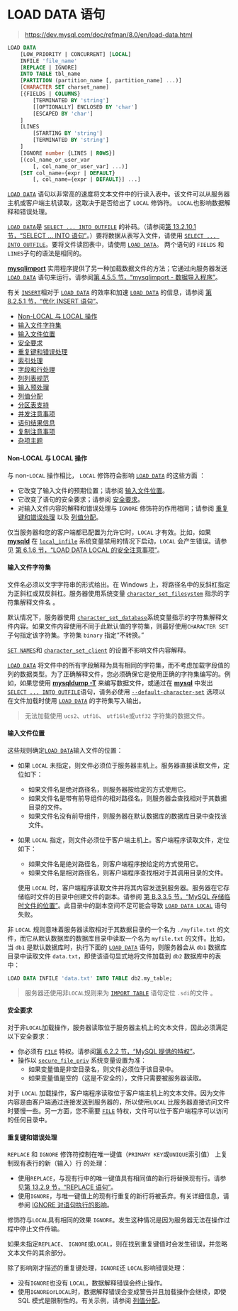 # LOAD DATA 语句

> https://dev.mysql.com/doc/refman/8.0/en/load-data.html

``` sql
LOAD DATA
    [LOW_PRIORITY | CONCURRENT] [LOCAL]
    INFILE 'file_name'
    [REPLACE | IGNORE]
    INTO TABLE tbl_name
    [PARTITION (partition_name [, partition_name] ...)]
    [CHARACTER SET charset_name]
    [{FIELDS | COLUMNS}
        [TERMINATED BY 'string']
        [[OPTIONALLY] ENCLOSED BY 'char']
        [ESCAPED BY 'char']
    ]
    [LINES
        [STARTING BY 'string']
        [TERMINATED BY 'string']
    ]
    [IGNORE number {LINES | ROWS}]
    [(col_name_or_user_var
        [, col_name_or_user_var] ...)]
    [SET col_name={expr | DEFAULT}
        [, col_name={expr | DEFAULT}] ...]
```

[`LOAD DATA`](https://dev.mysql.com/doc/refman/8.0/en/load-data.html) 语句以非常高的速度将文本文件中的行读入表中。该文件可以从服务器主机或客户端主机读取，这取决于是否给出了 `LOCAL` 修饰符。 `LOCAL`也影响数据解释和错误处理。

[`LOAD DATA`](https://dev.mysql.com/doc/refman/8.0/en/load-data.html)是 [`SELECT ... INTO OUTFILE`](https://dev.mysql.com/doc/refman/8.0/en/select-into.html) 的补码。（请参阅[第 13.2.10.1 节，“SELECT ... INTO 语句”](https://dev.mysql.com/doc/refman/8.0/en/select-into.html)。）要将数据从表写入文件，请使用 [`SELECT ... INTO OUTFILE`](https://dev.mysql.com/doc/refman/8.0/en/select-into.html)。要将文件读回表中，请使用 [`LOAD DATA`](https://dev.mysql.com/doc/refman/8.0/en/load-data.html)。 两个语句的 `FIELDS` 和 `LINES`子句的语法是相同的。

[**mysqlimport**](https://dev.mysql.com/doc/refman/8.0/en/mysqlimport.html) 实用程序提供了另一种加载数据文件的方法；它通过向服务器发送 [`LOAD DATA`](https://dev.mysql.com/doc/refman/8.0/en/load-data.html) 语句来运行。请参阅[第 4.5.5 节，“mysqlimport - 数据导入程序”](https://dev.mysql.com/doc/refman/8.0/en/mysqlimport.html)。

有关 [`INSERT`](https://dev.mysql.com/doc/refman/8.0/en/insert.html)相对于 [`LOAD DATA`](https://dev.mysql.com/doc/refman/8.0/en/load-data.html) 的效率和加速 [`LOAD DATA`](https://dev.mysql.com/doc/refman/8.0/en/load-data.html) 的信息，请参阅 [第 8.2.5.1 节，“优化 INSERT 语句”](https://dev.mysql.com/doc/refman/8.0/en/insert-optimization.html)。

- [Non-LOCAL 与 LOCAL 操作](https://dev.mysql.com/doc/refman/8.0/en/load-data.html#load-data-local)
- [输入文件字符集](https://dev.mysql.com/doc/refman/8.0/en/load-data.html#load-data-character-set)
- [输入文件位置](https://dev.mysql.com/doc/refman/8.0/en/load-data.html#load-data-file-location)
- [安全要求](https://dev.mysql.com/doc/refman/8.0/en/load-data.html#load-data-security-requirements)
- [重复键和错误处理](https://dev.mysql.com/doc/refman/8.0/en/load-data.html#load-data-error-handling)
- [索引处理](https://dev.mysql.com/doc/refman/8.0/en/load-data.html#load-data-index-handling)
- [字段和行处理](https://dev.mysql.com/doc/refman/8.0/en/load-data.html#load-data-field-line-handling)
- [列列表规范](https://dev.mysql.com/doc/refman/8.0/en/load-data.html#load-data-column-list)
- [输入预处理](https://dev.mysql.com/doc/refman/8.0/en/load-data.html#load-data-input-preprocessing)
- [列值分配](https://dev.mysql.com/doc/refman/8.0/en/load-data.html#load-data-column-assignments)
- [分区表支持](https://dev.mysql.com/doc/refman/8.0/en/load-data.html#load-data-partitioning-support)
- [并发注意事项](https://dev.mysql.com/doc/refman/8.0/en/load-data.html#load-data-concurrency)
- [语句结果信息](https://dev.mysql.com/doc/refman/8.0/en/load-data.html#load-data-statement-result-information)
- [复制注意事项](https://dev.mysql.com/doc/refman/8.0/en/load-data.html#load-data-replication)
- [杂项主题](https://dev.mysql.com/doc/refman/8.0/en/load-data.html#load-data-miscellaneous)

#### Non-LOCAL 与 LOCAL 操作

与 non-`LOCAL` 操作相比， `LOCAL` 修饰符会影响 [`LOAD DATA`](https://dev.mysql.com/doc/refman/8.0/en/load-data.html) 的这些方面 ：

- 它改变了输入文件的预期位置；请参阅 [输入文件位置](https://dev.mysql.com/doc/refman/8.0/en/load-data.html#load-data-file-location)。
- 它改变了语句的安全要求；请参阅 [安全要求](https://dev.mysql.com/doc/refman/8.0/en/load-data.html#load-data-security-requirements)。
- 对输入文件内容的解释和错误处理与 `IGNORE`  修饰符的作用相同；请参阅 [重复键和错误处理](https://dev.mysql.com/doc/refman/8.0/en/load-data.html#load-data-error-handling) 以及 [列值分配](https://dev.mysql.com/doc/refman/8.0/en/load-data.html#load-data-column-assignments)。

仅当服务器和您的客户端都已配置为允许它时，`LOCAL` 才有效。比如，如果 [**mysqld**](https://dev.mysql.com/doc/refman/8.0/en/mysqld.html) 在 [`local_infile`](https://dev.mysql.com/doc/refman/8.0/en/server-system-variables.html#sysvar_local_infile) 系统变量禁用的情况下启动，`LOCAL` 会产生错误。请参见 [第 6.1.6 节，“LOAD DATA LOCAL 的安全注意事项”](https://dev.mysql.com/doc/refman/8.0/en/load-data-local-security.html)。

#### 输入文件字符集

文件名必须以文字字符串的形式给出。在 Windows 上，将路径名中的反斜杠指定为正斜杠或双反斜杠。服务器使用系统变量 [`character_set_filesystem`](https://dev.mysql.com/doc/refman/8.0/en/server-system-variables.html#sysvar_character_set_filesystem) 指示的字符集解释文件名 。

默认情况下，服务器使用 [`character_set_database`](https://dev.mysql.com/doc/refman/8.0/en/server-system-variables.html#sysvar_character_set_database)系统变量指示的字符集解释文件内容。如果文件内容使用不同于此默认值的字符集，则最好使用`CHARACTER SET`子句指定该字符集。字符集 `binary` 指定“不转换。”

[`SET NAMES`](https://dev.mysql.com/doc/refman/8.0/en/set-names.html)和 [`character_set_client`](https://dev.mysql.com/doc/refman/8.0/en/server-system-variables.html#sysvar_character_set_client) 的设置不影响文件内容解释。

[`LOAD DATA`](https://dev.mysql.com/doc/refman/8.0/en/load-data.html) 将文件中的所有字段解释为具有相同的字符集，而不考虑加载字段值的列的数据类型。为了正确解释文件，您必须确保它是使用正确的字符集编写的。例如，如果您使用 [**mysqldump -T**](https://dev.mysql.com/doc/refman/8.0/en/mysqldump.html) 来编写数据文件，或通过在 [**mysql**](https://dev.mysql.com/doc/refman/8.0/en/mysql.html) 中发出[`SELECT ... INTO OUTFILE`](https://dev.mysql.com/doc/refman/8.0/en/select-into.html)语句，请务必使用  [`--default-character-set`](https://dev.mysql.com/doc/refman/8.0/en/mysql-command-options.html#option_mysql_default-character-set) 选项以在文件加载时使用 [`LOAD DATA`](https://dev.mysql.com/doc/refman/8.0/en/load-data.html) 的字符集写入输出。

> 无法加载使用 `ucs2`、`utf16`、 `utf16le`或`utf32` 字符集的数据文件。

#### 输入文件位置

这些规则确定[`LOAD DATA`](https://dev.mysql.com/doc/refman/8.0/en/load-data.html)输入文件的位置：

- 如果 `LOCAL` 未指定，则文件必须位于服务器主机上。服务器直接读取文件，定位如下：

  - 如果文件名是绝对路径名，则服务器按给定的方式使用它。
  - 如果文件名是带有前导组件的相对路径名，则服务器会查找相对于其数据目录的文件。
  - 如果文件名没有前导组件，则服务器在默认数据库的数据库目录中查找该文件。

- 如果 `LOCAL` 指定，则文件必须位于客户端主机上。客户端程序读取文件，定位如下：

  - 如果文件名是绝对路径名，则客户端程序按给定的方式使用它。
  - 如果文件名是相对路径名，则客户端程序查找相对于其调用目录的文件。

  使用 `LOCAL` 时，客户端程序读取文件并将其内容发送到服务器。服务器在它存储临时文件的目录中创建文件的副本。请参阅 [第 B.3.3.5 节，“MySQL 存储临时文件的位置”](https://dev.mysql.com/doc/refman/8.0/en/temporary-files.html)。此目录中的副本空间不足可能会导致 [`LOAD DATA LOCAL`](https://dev.mysql.com/doc/refman/8.0/en/load-data.html) 语句失败。

非 `LOCAL` 规则意味着服务器读取相对于其数据目录的一个名为 `./myfile.txt` 的文件，而它从默认数据库的数据库目录中读取一个名为  `myfile.txt` 的文件。比如，当 `db1` 是默认数据库时，执行下面的 [`LOAD DATA`](https://dev.mysql.com/doc/refman/8.0/en/load-data.html) 语句，则服务器会从 `db1` 数据库目录中读取文件 `data.txt`，即使该语句显式地将文件加载到 `db2` 数据库中的表中： 

```sql
LOAD DATA INFILE 'data.txt' INTO TABLE db2.my_table;
```

> 服务器还使用非`LOCAL`规则来为 [`IMPORT TABLE`](https://dev.mysql.com/doc/refman/8.0/en/import-table.html) 语句定位 `.sdi`的文件 。

#### 安全要求

对于非`LOCAL`加载操作，服务器读取位于服务器主机上的文本文件，因此必须满足以下安全要求：

- 你必须有 [`FILE`](https://dev.mysql.com/doc/refman/8.0/en/privileges-provided.html#priv_file) 特权。请参阅[第 6.2.2 节，“MySQL 提供的特权”](https://dev.mysql.com/doc/refman/8.0/en/privileges-provided.html)。
- 操作以 [`secure_file_priv`](https://dev.mysql.com/doc/refman/8.0/en/server-system-variables.html#sysvar_secure_file_priv) 系统变量设置为准：
  - 如果变量值是非空目录名，则文件必须位于该目录中。
  - 如果变量值是空的（这是不安全的），文件只需要被服务器读取。

对于 `LOCAL` 加载操作，客户端程序读取位于客户端主机上的文本文件。因为文件内容是由客户端通过连接发送到服务器的，所以使用`LOCAL` 比服务器直接访问文件时要慢一些。另一方面，您不需要 [`FILE`](https://dev.mysql.com/doc/refman/8.0/en/privileges-provided.html#priv_file) 特权，文件可以位于客户端程序可以访问的任何目录中。

#### 重复键和错误处理

`REPLACE` 和 `IGNORE` 修饰符控制在唯一键值（`PRIMARY KEY`或`UNIQUE`索引值） 上复制现有表行的新（输入）行 的处理：

- 使用`REPLACE`，与现有行中的唯一键值具有相同值的新行将替换现有行。请参见[第 13.2.9 节，“REPLACE 语句”](https://dev.mysql.com/doc/refman/8.0/en/replace.html)。
- 使用`IGNORE`，与唯一键值上的现有行重复的新行将被丢弃。有关详细信息，请参阅 [IGNORE 对语句执行的影响](https://dev.mysql.com/doc/refman/8.0/en/sql-mode.html#ignore-effect-on-execution)。

修饰符与`LOCAL`具有相同的效果 `IGNORE`。发生这种情况是因为服务器无法在操作过程中停止文件传输。

如果未指定`REPLACE`、 `IGNORE`或`LOCAL`，则在找到重复键值时会发生错误，并忽略文本文件的其余部分。

除了影响刚才描述的重复键处理，`IGNORE`还 `LOCAL`影响错误处理：

- 没有`IGNORE`也没有 `LOCAL`，数据解释错误会终止操作。
- 使用`IGNORE`or`LOCAL`时，数据解释错误会变成警告并且加载操作会继续，即使 SQL 模式是限制性的。有关示例，请参阅 [列值分配](https://dev.mysql.com/doc/refman/8.0/en/load-data.html#load-data-column-assignments)。
